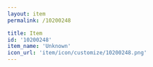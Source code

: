 ```yaml
---
layout: item
permalink: /10200248

title: Item
id: '10200248'
item_name: 'Unknown'
icon_url: 'item/icon/customize/10200248.png'
---
```

